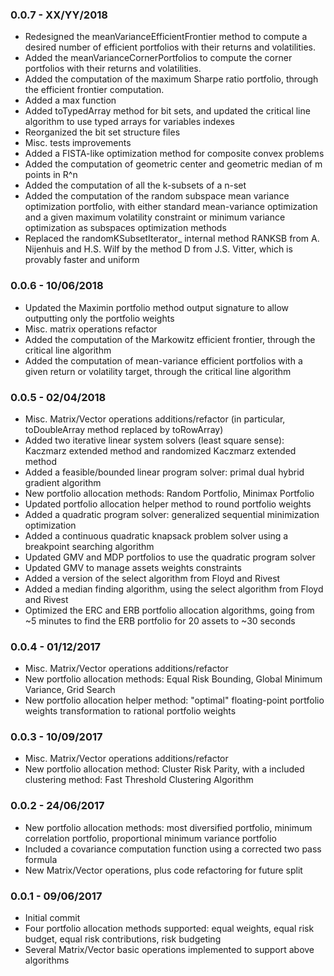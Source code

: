 ### 0.0.7 - XX/YY/2018
- Redesigned the meanVarianceEfficientFrontier method to compute a desired number of efficient portfolios with their returns and volatilities.
- Added the meanVarianceCornerPortfolios to compute the corner portfolios with their returns and volatilities.
- Added the computation of the maximum Sharpe ratio portfolio, through the efficient frontier computation.
- Added a max function
- Added toTypedArray method for bit sets, and updated the critical line algorithm to use typed arrays for variables indexes
- Reorganized the bit set structure files
- Misc. tests improvements
- Added a FISTA-like optimization method for composite convex problems
- Added the computation of geometric center and geometric median of m points in R^n
- Added the computation of all the k-subsets of a n-set
- Added the computation of the random subspace mean variance optimization portfolio, with either standard mean-variance optimization and a given maximum volatility constraint or minimum variance optimization as subspaces optimization methods
- Replaced the randomKSubsetIterator_ internal method RANKSB from A. Nijenhuis and ‎H.S. Wilf by the method D from J.S. Vitter, which is provably faster and uniform

### 0.0.6 - 10/06/2018
- Updated the Maximin portfolio method output signature to allow outputting only the portfolio weights
- Misc. matrix operations refactor
- Added the computation of the Markowitz efficient frontier, through the critical line algorithm
- Added the computation of mean-variance efficient portfolios with a given return or volatility target, through the critical line algorithm

### 0.0.5 - 02/04/2018
- Misc. Matrix/Vector operations additions/refactor (in particular, toDoubleArray method replaced by toRowArray)
- Added two iterative linear system solvers (least square sense): Kaczmarz extended method and randomized Kaczmarz extended method
- Added a feasible/bounded linear program solver: primal dual hybrid gradient algorithm
- New portfolio allocation methods: Random Portfolio, Minimax Portfolio
- Updated portfolio allocation helper method to round portfolio weights 
- Added a quadratic program solver: generalized sequential minimization optimization
- Added a continuous quadratic knapsack problem solver using a breakpoint searching algorithm
- Updated GMV and MDP portfolios to use the quadratic program solver
- Updated GMV to manage assets weights constraints
- Added a version of the select algorithm from Floyd and Rivest
- Added a median finding algorithm, using the select algorithm from Floyd and Rivest
- Optimized the ERC and ERB portfolio allocation algorithms, going from ~5 minutes to find the ERB portfolio for 20 assets to ~30 seconds

### 0.0.4 - 01/12/2017
- Misc. Matrix/Vector operations additions/refactor
- New portfolio allocation methods: Equal Risk Bounding, Global Minimum Variance, Grid Search
- New portfolio allocation helper method: "optimal" floating-point portfolio weights transformation to rational portfolio weights

### 0.0.3 - 10/09/2017
- Misc. Matrix/Vector operations additions/refactor
- New portfolio allocation method: Cluster Risk Parity, with a included clustering method: Fast Threshold Clustering Algorithm

### 0.0.2 - 24/06/2017
- New portfolio allocation methods: most diversified portfolio, minimum correlation portfolio, proportional minimum variance portfolio
- Included a covariance computation function using a corrected two pass formula
- New Matrix/Vector operations, plus code refactoring for future split

### 0.0.1 - 09/06/2017
- Initial commit
- Four portfolio allocation methods supported: equal weights, equal risk budget, equal risk contributions, risk budgeting
- Several Matrix/Vector basic operations implemented to support above algorithms
